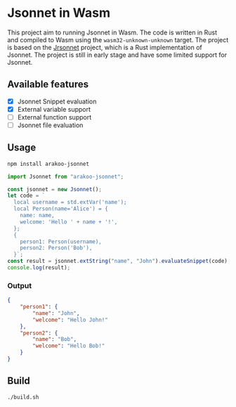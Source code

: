 # Jsonnet in Wasm

This project aim to running Jsonnet in Wasm. The code is written in Rust and compiled to Wasm using the `wasm32-unknown-unknown` target. The project is based on the [Jrsonnet](https://github.com/CertainLach/jrsonnet) project, which is a Rust implementation of Jsonnet. The project is still in early stage and have some limited support for Jsonnet.

## Available features

-   [x] Jsonnet Snippet evaluation
-   [x] External variable support
-   [ ] External function support
-   [ ] Jsonnet file evaluation

## Usage

```bash
npm install arakoo-jsonnet
```

```javascript
import Jsonnet from "arakoo-jsonnet";

const jsonnet = new Jsonnet();
let code = `
  local username = std.extVar('name');
  local Person(name='Alice') = {
    name: name,
    welcome: 'Hello ' + name + '!',
  };
  {
    person1: Person(username),
    person2: Person('Bob'),
  }`;
const result = jsonnet.extString("name", "John").evaluateSnippet(code);
console.log(result);
```

### Output

```json
{
    "person1": {
        "name": "John",
        "welcome": "Hello John!"
    },
    "person2": {
        "name": "Bob",
        "welcome": "Hello Bob!"
    }
}
```

## Build

```bash
./build.sh
```
